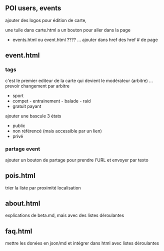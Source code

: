


## POI users, events
ajouter des logos pour édition de carte, 

une tuile dans carte.html a un bouton pour aller dans la page
- events.html ou event.html ???? ... ajouter dans href des href # de page



## event.html
### tags
c'est le premier editeur de la carte qui devient le modérateur (arbitre) ... prevoir changement par arbitre
- sport
- compet - entrainement - balade - raid
- gratuit payant

ajouter une bascule 3 états
- public
- non référencé (mais accessible par un lien)
- privé

### partage event
ajouter un bouton de partage pour prendre l'URL et envoyer par texto



## pois.html
trier la liste par proximité localisation


## about.html
explications de beta.md, mais avec des listes déroulantes

## faq.html
mettre les donées en json/md et intégrer dans html avec listes déroulantes